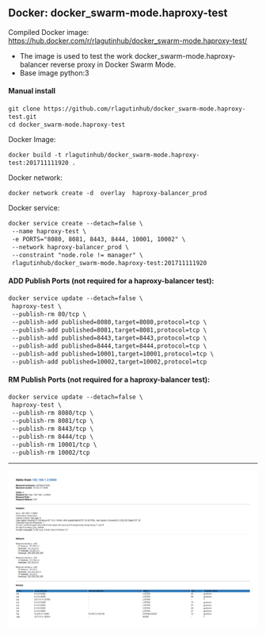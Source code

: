 ## Docker: docker_swarm-mode.haproxy-test
 
Compiled Docker image: https://hub.docker.com/r/rlagutinhub/docker_swarm-mode.haproxy-test/

-	The image is used to test the work docker_swarm-mode.haproxy-balancer reverse proxy in Docker Swarm Mode.
-	Base image python:3

#### Manual install

```console
git clone https://github.com/rlagutinhub/docker_swarm-mode.haproxy-test.git
cd docker_swarm-mode.haproxy-test
```

Docker Image:

```console
docker build -t rlagutinhub/docker_swarm-mode.haproxy-test:201711111920 .
```

Docker network:

```console
docker network create -d  overlay  haproxy-balancer_prod
```

Docker service:

```console
docker service create --detach=false \
 --name haproxy-test \
 -e PORTS="8080, 8081, 8443, 8444, 10001, 10002" \
 --network haproxy-balancer_prod \
 --constraint "node.role != manager" \
 rlagutinhub/docker_swarm-mode.haproxy-test:201711111920
```

#### ADD Publish Ports (not required for a haproxy-balancer test):

```console
docker service update --detach=false \
 haproxy-test \
 --publish-rm 80/tcp \
 --publish-add published=8080,target=8080,protocol=tcp \
 --publish-add published=8081,target=8081,protocol=tcp \
 --publish-add published=8443,target=8443,protocol=tcp \
 --publish-add published=8444,target=8444,protocol=tcp \
 --publish-add published=10001,target=10001,protocol=tcp \
 --publish-add published=10002,target=10002,protocol=tcp
```

#### RM Publish Ports (not required for a haproxy-balancer test):

```console
docker service update --detach=false \
 haproxy-test \
 --publish-rm 8080/tcp \
 --publish-rm 8081/tcp \
 --publish-rm 8443/tcp \
 --publish-rm 8444/tcp \
 --publish-rm 10001/tcp \
 --publish-rm 10002/tcp
 ```
 
---

![alt text](https://github.com/rlagutinhub/docker_swarm-mode.haproxy-test/blob/master/screen.png)

